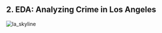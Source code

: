 ## 2. EDA: Analyzing Crime in Los Angeles
![la_skyline](https://github.com/Young-Kim-7/DataCamp/assets/133941160/e226aa2e-9c1f-4fac-9bd3-3d63c47150dd)
